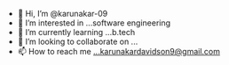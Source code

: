 - 👋 Hi, I’m @karunakar-09
- 👀 I’m interested in ...software engineering
- 🌱 I’m currently learning ...b.tech
- 💞️ I’m looking to collaborate on ...
- 📫 How to reach me ...karunakardavidson9@gmail.com

<!---
karunakar-09/karunakar-09 is a ✨ special ✨ repository because its `README.md` (this file) appears on your GitHub profile.
You can click the Preview link to take a look at your changes.
--->

